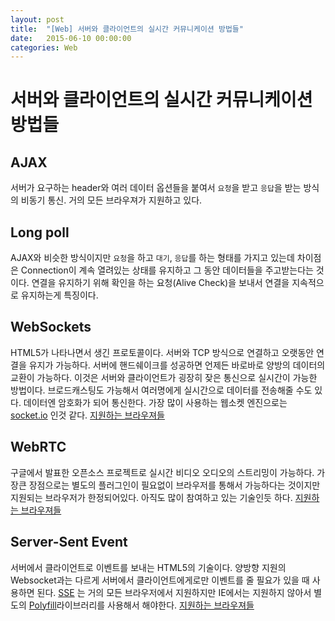 ```yaml
---
layout: post
title:  "[Web] 서버와 클라이언트의 실시간 커뮤니케이션 방법들"
date:   2015-06-10 00:00:00
categories: Web
---
```

# 서버와 클라이언트의 실시간 커뮤니케이션 방법들

## AJAX
서버가 요구하는 header와 여러 데이터 옵션들을 붙여서 `요청`을 받고 `응답`을 받는 방식의 비동기 통신.
거의 모든 브라우져가 지원하고 있다. 

## Long poll
AJAX와 비슷한 방식이지만 `요청`을 하고 `대기`, `응답`를 하는 형태를 가지고 있는데 차이점은 Connection이 계속 열려있는 상태를 유지하고 그 동안 데이터들을 주고받는다는 것이다. 연결을 유지하기 위해 확인을 하는 요청(Alive Check)을 보내서 연결을 지속적으로 유지하는게 특징이다.

## WebSockets
HTML5가 나타나면서 생긴 프로토콜이다. 서버와 TCP 방식으로 연결하고 오랫동안 연결을 유지가 가능하다. 서버에 핸드쉐이크를 성공하면 언제든 바로바로 양방의 데이터의 교환이 가능하다. 이것은 서버와 클라이언트가 굉장히 잦은 통신으로 실시간이 가능한 방법이다. 브로드캐스팅도 가능해서 여러명에게 실시간으로 데이터를 전송해줄 수도 있다. 데이터엔 암호화가 되어 통신한다. 
가장 많이 사용하는 웹소켓 엔진으로는 [socket.io](http://socket.io/) 인것 같다.
[지원하는 브라우져들](http://caniuse.com/#feat=websockets)

## WebRTC
구글에서 발표한 오픈소스 프로젝트로 실시간 비디오 오디오의 스트리밍이 가능하다. 가장큰 장점으로는 별도의 플러그인이 필요없이 브라우저를 통해서 가능하다는 것이지만 지원되는 브라우저가 한정되어있다. 아직도 많이 참여하고 있는 기술인듯 하다.
[지원하는 브라우져들](http://caniuse.com/#feat=rtcpeerconnection)

## Server-Sent Event
서버에서 클라이언트로 이벤트를 보내는 HTML5의 기술이다. 양방향 지원의 Websocket과는 다르게 서버에서 클라이언트에게로만 이벤트를 줄 필요가 있을 때 사용하면 된다. [SSE](http://www.w3.org/TR/eventsource/) 는 거의 모든 브라우저에서 지원하지만 IE에서는 지원하지 않아서 별도의 [Polyfill](https://github.com/Modernizr/Modernizr/wiki/HTML5-Cross-Browser-Polyfills)라이브러리를 사용해서 해야한다. 
[지원하는 브라우져들](http://caniuse.com/#feat=eventsource)
